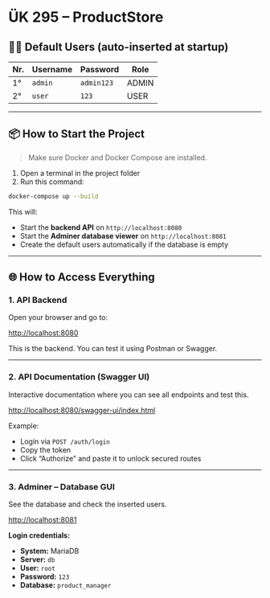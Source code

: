 # ÜK 295 – ProductStore

## 🧑‍💻 Default Users (auto-inserted at startup)

| Nr.   | Username | Password   | Role   |
|-----|----------|------------|--------|
| 1°  | `admin`  | `admin123` | ADMIN  |
| 2°  | `user`   | `123`      | USER   |

---

## 📦 How to Start the Project

> Make sure Docker and Docker Compose are installed.

1. Open a terminal in the project folder  
2. Run this command:

```bash
docker-compose up --build
```

This will:

- Start the **backend API** on `http://localhost:8080`
- Start the **Adminer database viewer** on `http://localhost:8081`
- Create the default users automatically if the database is empty

---

## 🌐 How to Access Everything

### 1. API Backend

Open your browser and go to:

[http://localhost:8080](http://localhost:8080)

This is the backend. You can test it using Postman or Swagger.

---

### 2. API Documentation (Swagger UI)

Interactive documentation where you can see all endpoints and test this.

[http://localhost:8080/swagger-ui/index.html](http://localhost:8080/swagger-ui/index.html)

Example:
- Login via `POST /auth/login`
- Copy the token
- Click “Authorize” and paste it to unlock secured routes

---

### 3. Adminer – Database GUI

See the database and check the inserted users.

[http://localhost:8081](http://localhost:8081)

**Login credentials:**

- **System:** MariaDB  
- **Server:** `db`  
- **User:** `root`  
- **Password:** `123`  
- **Database:** `product_manager`
